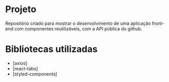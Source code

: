 
# Projeto 

 Repositório  criado para mostrar o desenvolvimento de uma aplicação front-end com componentes reutilizáveis, com a API pública do github.

 
# Bibliotecas utilizadas

- [axios]
- [react-tabs]
- [styled-components]

